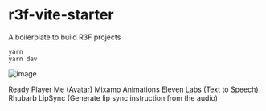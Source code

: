 # r3f-vite-starter
A boilerplate to build R3F projects

```
yarn
yarn dev
```


![image](https://user-images.githubusercontent.com/6551176/221732091-23ee52cb-4150-42fa-b998-43628d7a6b0d.png)

Ready Player Me (Avatar)
Mixamo Animations
Eleven Labs (Text to Speech)
Rhubarb LipSync (Generate lip sync instruction from the audio)

